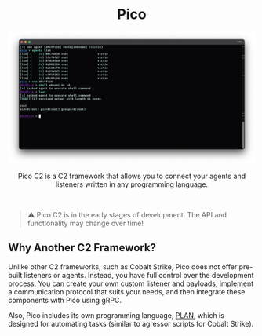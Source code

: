 <div align="center">
  <h1>Pico</h1>
  <img src=".github/assets/pico.png"/>
  <p>Pico C2 is a C2 framework that allows you to connect your agents and listeners written in any programming language.<p><br/>
</div>

> :warning: Pico C2 is in the early stages of development. The API and functionality may change over time!

## Why Another C2 Framework?

Unlike other C2 frameworks, such as Cobalt Strike, Pico does not offer pre-built listeners or agents. Instead, you have full control over the development process. You can create your own custom listener and payloads, implement a communication protocol that suits your needs, and then integrate these components with Pico using gRPC.

Also, Pico includes its own programming language, [PLAN](https://github.com/PicoTools/plan), which is designed for automating tasks (similar to agressor scripts for Cobalt Strike).
